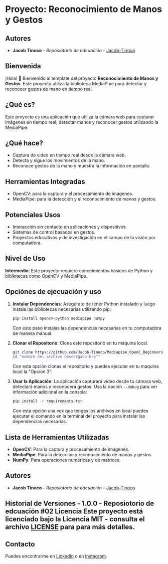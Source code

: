 # Proyecto: Reconocimiento de Manos y Gestos
## Autores

- **Jacob Tinoco** - *Reposiotorio de edcuación* - [Jacob-Tinoco](https://github.com/Jacob-Tinoco)

## Bienvenida
¡Hola! 👋 Bienvenido al template del proyecto **Reconocimiento de Manos y Gestos**. Este proyecto utiliza la biblioteca MediaPipe para detectar y reconocer gestos de mano en tiempo real.

## ¿Qué es?
Este proyecto es una aplicación que utiliza la cámara web para capturar imágenes en tiempo real, detectar manos y reconocer gestos utilizando la MediaPipe.

## ¿Qué hace?
- Captura de video en tiempo real desde la cámara web.
- Detecta y sigue los movimientos de la mano.
- Reconoce gestos de la mano y muestra la información en pantalla.

## Herramientas Integradas
- OpenCV: para la captura y el procesamiento de imágenes.
- MediaPipe: para la detección y el reconocimiento de manos y gestos.

## Potenciales Usos
- Interacción sin contacto en aplicaciones y dispositivos.
- Sistemas de control basados en gestos.
- Proyectos educativos y de investigación en el campo de la visión por computadora.

## Nivel de Uso
**Intermedio**: Este proyecto requiere conocimientos básicos de Python y bibliotecas como OpenCV y MediaPipe.

## Opciónes de ejecuación y uso
 1. **Instalar Dependencias**: Asegúrate de tener Python instalado y luego instala las bibliotecas necesarias utilizando pip:
    ```bash
    pip install opencv-python mediapipe numpy
    ```
    Con este paso instalas las dependencias necesarias en tu computadora de manera manual.
    
2. **Clonar el Repositorio**: Clona este repositorio en tu máquina local.
    ```bash
    git clone https://github.com/Jacob-Tinoco/Mediapipe_OpenC_Beginners.git
    cd "nombre del archivo descargado bro""
    ```
    Con esta opción clonas el repositorio y puedes ejecutar en tu maquina local la "Opcion 3".

 3. **Usar la Aplicación**: La aplicación capturará video desde tu cámara web, detectará manos y reconocerá gestos. Usa la opción `--debug` para ver información adicional en la consola:
    ```bash
    pip install -r requirements.txt
    ```
    Con esta opción una vex que tengas los archivos en local puedes ejecutar el comando en la terminal del proyecto para instalar las dependencias necesarias.

## Lista de Herramientas Utilizadas
- **OpenCV**: Para la captura y procesamiento de imágenes.
- **MediaPipe**: Para la detección y reconocimiento de manos y gestos.
- **NumPy**: Para operaciones numéricas y de matrices.

## Autores

- **Jacob Tinoco** - *Reposiotorio de edcuación* - [Jacob-Tinoco](https://github.com/Jacob-Tinoco)

## Historial de Versiones - 1.0.0 - Reposiotorio de edcuación #02 Licencia Este proyecto está licenciado bajo la Licencia MIT - consulta el archivo [LICENSE](LICENSE) para para más detalles.

## Contacto

Puedes encontrarme en [LinkedIn](https://www.linkedin.com/in/jacob-t-329675258/) o en [Instagram](https://www.instagram.com/jknc.0/).
